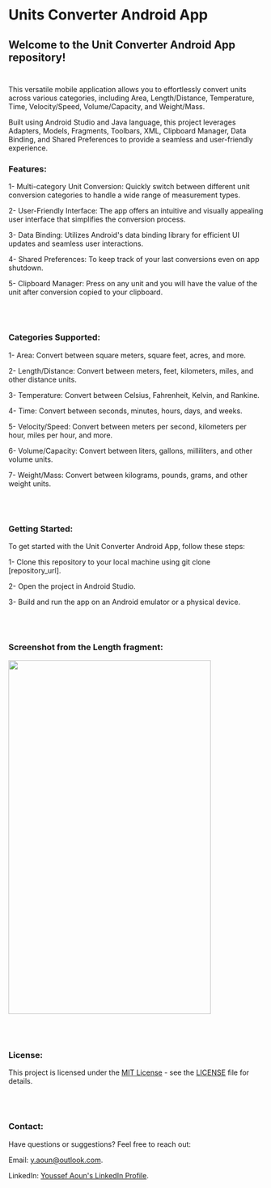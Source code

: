 # **Units Converter Android App**

## Welcome to the Unit Converter Android App repository!<br><br>

This versatile mobile application allows you to effortlessly convert units across various categories, including Area, Length/Distance, Temperature, Time, Velocity/Speed, Volume/Capacity, and Weight/Mass.

Built using Android Studio and Java language, this project leverages Adapters, Models, Fragments, Toolbars, XML, Clipboard Manager, Data Binding, and Shared Preferences to provide a seamless and user-friendly experience.


### Features:

1- Multi-category Unit Conversion: Quickly switch between different unit conversion categories to handle a wide range of measurement types.

2- User-Friendly Interface: The app offers an intuitive and visually appealing user interface that simplifies the conversion process.

3- Data Binding: Utilizes Android's data binding library for efficient UI updates and seamless user interactions.

4- Shared Preferences: To keep track of your last conversions even on app shutdown.

5- Clipboard Manager: Press on any unit and you will have the value of the unit after conversion copied to your clipboard.


<br><br>
### Categories Supported:

1- Area: Convert between square meters, square feet, acres, and more.

2- Length/Distance: Convert between meters, feet, kilometers, miles, and other distance units.

3- Temperature: Convert between Celsius, Fahrenheit, Kelvin, and Rankine.

4- Time: Convert between seconds, minutes, hours, days, and weeks.

5- Velocity/Speed: Convert between meters per second, kilometers per hour, miles per hour, and more.

6- Volume/Capacity: Convert between liters, gallons, milliliters, and other volume units.

7- Weight/Mass: Convert between kilograms, pounds, grams, and other weight units.



<br><br>
### Getting Started:

To get started with the Unit Converter Android App, follow these steps:

1- Clone this repository to your local machine using git clone [repository_url].

2- Open the project in Android Studio.

3- Build and run the app on an Android emulator or a physical device.


<br><br>
### Screenshot from the Length fragment:

<img src="https://github.com/youssefaoun0/Units-Converter/assets/124771092/7fc66f4f-bf48-486b-ae9b-9d6f7f80be82" width="400" height="700">

<br><br>
### License:
This project is licensed under the [MIT License](LICENSE) - see the [LICENSE](LICENSE) file for details.

<br><br>
### Contact:

Have questions or suggestions? Feel free to reach out:

Email: y.aoun@outlook.com.

LinkedIn: [Youssef Aoun's LinkedIn Profile](https://www.linkedin.com/in/youssef-aoun-5334b31a2/).
